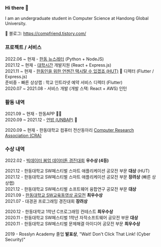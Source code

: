 ### Hi there 👋

I am an undergraduate student in Computer Science at Handong Global University.

🔗 블로그: https://compfriend.tistory.com/

### 프로젝트 / 서비스

2022.06 ~ 현재 - [한동 뉴스레터](https://github.com/junglesub/handong-newsletter) (Python + NodeJS)\
2021.12 ~ 현재 - [대학시간](https://github.com/handong-life/college-timetable) 개발지원 (React + Express.js)\
2021.11 ~ 현재 - [한동인을 위한 언젠간 택시탈 수 있겠죠 (HUT)](https://hut.handong.us) 🚕 디렉터 (Flutter / Express.js)\
준비중 - 빠른 상상랩 : 학교 인트라넷 예약 서비스 디렉터 (Flutter)\
2020.07 ~ 2021.08 - 서비스 개발 (개발 스택: React + AWS) 인턴

### 활동 내역

2021.09 ~ 현재 - 한동APP 👨‍💻  
2020.09 ~ 2021.12 - [언밥 (UNBAP)](https://unbap.github.io/) 🍚

2020.09 ~ 현재 - 한동대학교 컴퓨터 전산동아리 [Computer Research Association (CRA)](https://cra16.github.io/)

### 수상 내역

2022.02 - [빅데이터 붐업 데이터톤 경진대회](https://github.com/junglesub/Dataton_1st_MBTI) **우수상 (4등)**

2021.12 - 한동대학교 SW페스티벌 스마트 애플리케이션 공모전 부문 **대상** (HUT)\
2021.12 - 한동대학교 SW페스티벌 스마트 애플리케이션 공모전 부문 **장려상** (빠른 상상랩)\
2021.12 - 한동대학교 SW페스티벌 소프트웨어 융합연구 공모전 부문 **대상**\
2021.09 - [한동대학교 SW교육동영상 공모전](https://www.youtube.com/playlist?list=PLVIityKQhEeRZM1908FayAbHJWcg8BEG6) **최우수상**\
2021.07 - 대경권 프로그래밍 경진대회 **장려상**

2020.12 - 한동대학교 1학년 C프로그래밍 컨테스트 **최우수상**\
2020.11 - 한동대학교 SW페스티벌 1학년 자작소프트웨어 공모전 부문 **대상**\
2020.11 - 한동대학교 SW페스티벌 문제해결 아이디어 공모전 부문 **최우수상**

2019 - Rosslyn Academy 졸업 **발표상**, "Wait! Don't Click That Link! (Cyber Security)"
